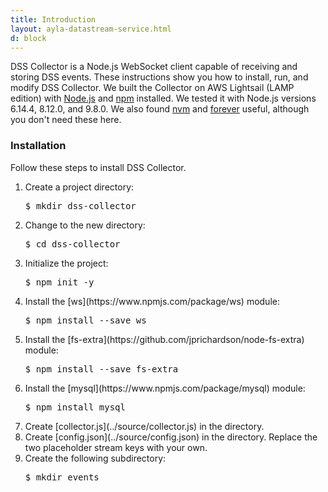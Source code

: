 ```yaml
---
title: Introduction
layout: ayla-datastream-service.html
d: block
---
```


DSS Collector is a Node.js WebSocket client capable of receiving and storing DSS events. These instructions show you how to install, run, and modify DSS Collector. We built the Collector on AWS Lightsail (LAMP edition) with [Node.js](https://nodejs.org/en/) and [npm](https://www.npmjs.com/) installed. We tested it with Node.js versions 6.14.4, 8.12.0, and 9.8.0. We also found [nvm](https://github.com/creationix/nvm) and [forever](https://www.npmjs.com/package/forever) useful, although you don't need these here.

### Installation

Follow these steps to install DSS Collector.

<ol>
<li>Create a project directory:
<pre>$ mkdir dss-collector</pre>
</li>
<li>Change to the new directory:
<pre>$ cd dss-collector</pre>
</li>
<li>Initialize the project:
<pre>$ npm init -y</pre>
</li>
<li>Install the [ws](https://www.npmjs.com/package/ws) module:
<pre>$ npm install --save ws</pre>
</li>
<li>Install the [fs-extra](https://github.com/jprichardson/node-fs-extra) module:
<pre>$ npm install --save fs-extra</pre>
</li>
<li>Install the [mysql](https://www.npmjs.com/package/mysql) module:
<pre>$ npm install mysql</pre>
</li>
<li>Create [collector.js](../source/collector.js) in the directory.</li>
<li>Create [config.json](../source/config.json) in the directory. Replace the two placeholder stream keys with your own.</li>
<li>Create the following subdirectory:
<pre>$ mkdir events</pre>
</li>
</ol>
